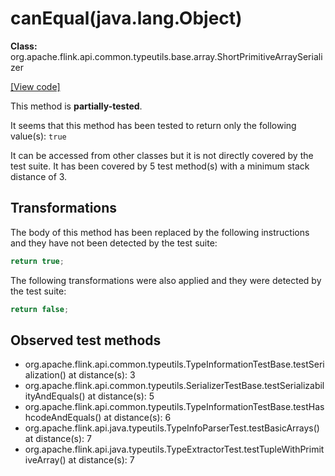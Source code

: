 # canEqual(java.lang.Object)

**Class:** org.apache.flink.api.common.typeutils.base.array.ShortPrimitiveArraySerializer

[[View code]](https://github.com/apache/flink/blob/740f711c4ec9c4b7cdefd01c9f64857c345a68a1/flink-core/src/main/java//org/apache/flink/api/common/typeutils/base/array/ShortPrimitiveArraySerializer.java#L107)

This method is **partially-tested**.

It seems that this method has been tested to return only the following value(s): `true`


It can be accessed from other classes but it is not directly covered by the test suite. 
It has been covered by 5 test method(s) with a minimum stack distance of 3.

## Transformations


The body of this method has been replaced by the following instructions and they have not been detected by the test suite:

```Java
return true;
```

The following transformations were also applied and they were detected by the test suite:

```Java
return false;
```





## Observed test methods

* org.apache.flink.api.common.typeutils.TypeInformationTestBase.testSerialization() at distance(s): 3
* org.apache.flink.api.common.typeutils.SerializerTestBase.testSerializabilityAndEquals() at distance(s): 5
* org.apache.flink.api.common.typeutils.TypeInformationTestBase.testHashcodeAndEquals() at distance(s): 6
* org.apache.flink.api.java.typeutils.TypeInfoParserTest.testBasicArrays() at distance(s): 7
* org.apache.flink.api.java.typeutils.TypeExtractorTest.testTupleWithPrimitiveArray() at distance(s): 7

